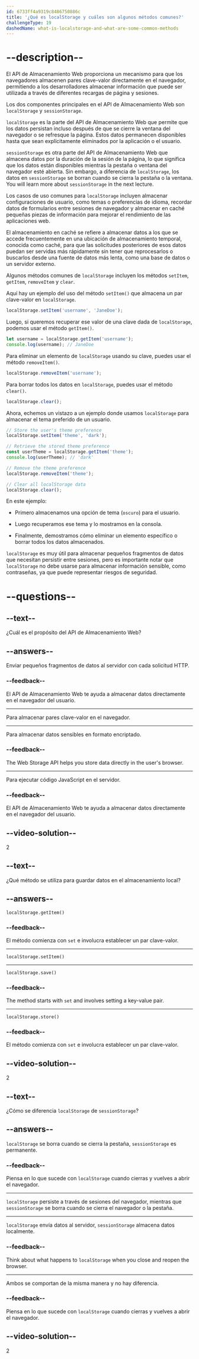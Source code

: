```yaml
---
id: 6733ff4a9319c8486750886c
title: '¿Qué es localStorage y cuáles son algunos métodos comunes?'
challengeType: 19
dashedName: what-is-localstorage-and-what-are-some-common-methods
---
```


# --description--

El API de Almacenamiento Web proporciona un mecanismo para que los navegadores almacenen pares clave-valor directamente en el navegador, permitiendo a los desarrolladores almacenar información que puede ser utilizada a través de diferentes recargas de página y sesiones.

Los dos componentes principales en el API de Almacenamiento Web son `localStorage` y `sessionStorage`.

`localStorage` es la parte del API de Almacenamiento Web que permite que los datos persistan incluso después de que se cierre la ventana del navegador o se refresque la página. Estos datos permanecen disponibles hasta que sean explícitamente eliminados por la aplicación o el usuario.

`sessionStorage` es otra parte del API de Almacenamiento Web que almacena datos por la duración de la sesión de la página, lo que significa que los datos están disponibles mientras la pestaña o ventana del navegador esté abierta. Sin embargo, a diferencia de `localStorage`, los datos en `sessionStorage` se borran cuando se cierra la pestaña o la ventana. You will learn more about `sessionStorage` in the next lecture.

Los casos de uso comunes para `localStorage` incluyen almacenar configuraciones de usuario, como temas o preferencias de idioma, recordar datos de formularios entre sesiones de navegador y almacenar en caché pequeñas piezas de información para mejorar el rendimiento de las aplicaciones web.

El almacenamiento en caché se refiere a almacenar datos a los que se accede frecuentemente en una ubicación de almacenamiento temporal, conocida como caché, para que las solicitudes posteriores de esos datos puedan ser servidas más rápidamente sin tener que reprocesarlos o buscarlos desde una fuente de datos más lenta, como una base de datos o un servidor externo.

Algunos métodos comunes de `localStorage` incluyen los métodos `setItem`, `getItem`, `removeItem` y `clear`.

Aquí hay un ejemplo del uso del método `setItem()` que almacena un par clave-valor en `localStorage`.

```js
localStorage.setItem('username', 'JaneDoe');
```

Luego, si queremos recuperar ese valor de una clave dada de `localStorage`, podemos usar el método `getItem()`.

```js
let username = localStorage.getItem('username');
console.log(username); // JaneDoe
```

Para eliminar un elemento de `localStorage` usando su clave, puedes usar el método `removeItem()`.

```js
localStorage.removeItem('username');
```

Para borrar todos los datos en `localStorage`, puedes usar el método `clear()`.

```js
localStorage.clear();
```

Ahora, echemos un vistazo a un ejemplo donde usamos `localStorage` para almacenar el tema preferido de un usuario.

```js
// Store the user's theme preference
localStorage.setItem('theme', 'dark');

// Retrieve the stored theme preference
const userTheme = localStorage.getItem('theme');
console.log(userTheme); // 'dark'

// Remove the theme preference
localStorage.removeItem('theme');

// Clear all localStorage data
localStorage.clear();
```

En este ejemplo:

- Primero almacenamos una opción de tema (`oscuro`) para el usuario.

- Luego recuperamos ese tema y lo mostramos en la consola.

- Finalmente, demostramos cómo eliminar un elemento específico o borrar todos los datos almacenados.

`localStorage` es muy útil para almacenar pequeños fragmentos de datos que necesitan persistir entre sesiones, pero es importante notar que `localStorage` no debe usarse para almacenar información sensible, como contraseñas, ya que puede representar riesgos de seguridad.

# --questions--

## --text--

¿Cuál es el propósito del API de Almacenamiento Web?

## --answers--

Enviar pequeños fragmentos de datos al servidor con cada solicitud HTTP.

### --feedback--

El API de Almacenamiento Web te ayuda a almacenar datos directamente en el navegador del usuario.

---

Para almacenar pares clave-valor en el navegador.

---

Para almacenar datos sensibles en formato encriptado.

### --feedback--

The Web Storage API helps you store data directly in the user's browser.

---

Para ejecutar código JavaScript en el servidor.

### --feedback--

El API de Almacenamiento Web te ayuda a almacenar datos directamente en el navegador del usuario.

## --video-solution--

2

## --text--

¿Qué método se utiliza para guardar datos en el almacenamiento local?

## --answers--

`localStorage.getItem()`

### --feedback--

El método comienza con `set` e involucra establecer un par clave-valor.

---

`localStorage.setItem()`

---

`localStorage.save()`

### --feedback--

The method starts with `set` and involves setting a key-value pair.

---

`localStorage.store()`

### --feedback--

El método comienza con `set` e involucra establecer un par clave-valor.

## --video-solution--

2

## --text--

¿Cómo se diferencia `localStorage` de `sessionStorage`?

## --answers--

`localStorage` se borra cuando se cierra la pestaña, `sessionStorage` es permanente.

### --feedback--

Piensa en lo que sucede con `localStorage` cuando cierras y vuelves a abrir el navegador.

---

`localStorage` persiste a través de sesiones del navegador, mientras que `sessionStorage` se borra cuando se cierra el navegador o la pestaña.

---

`localStorage` envía datos al servidor, `sessionStorage` almacena datos localmente.

### --feedback--

Think about what happens to `localStorage` when you close and reopen the browser.

---

Ambos se comportan de la misma manera y no hay diferencia.

### --feedback--

Piensa en lo que sucede con `localStorage` cuando cierras y vuelves a abrir el navegador.

## --video-solution--

2
